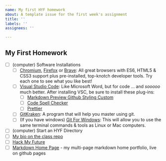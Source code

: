 ```yaml
---
name: My first HYF homework
about: A template issue for the first week's assignment
title: ''
labels: ''
assignees: ''

---
```


## My First Homework

- [ ] (computer) Software Installations
  - [ ] [Chromium](https://download-chromium.appspot.com/), [Firefox](https://www.mozilla.org/en-US/firefox/developer/) or [Brave](https://brave.com/download/): All great browsers with ES6, HTML5 & CSS3 support plus pre-installed, top-knotch developer tools.  Try each one to see what you like best!
  - [ ] [Visual Studio Code](https://code.visualstudio.com/download): Like Microsoft Word, but for code ...  and _sooooo_ much better.  After installing VSC, be sure to install these plug-ins:
    - [ ] [Markdown Preview Github Styling Custom](https://marketplace.visualstudio.com/items?itemName=dmodalek.markdown-preview-github-styles-custom)
    - [ ] [Code Spell Checker](https://marketplace.visualstudio.com/items?itemName=streetsidesoftware.code-spell-checker)
    - [ ] [Prettier](https://marketplace.visualstudio.com/items?itemName=esbenp.prettier-vscode#overview)
  - [ ] [GitKraken](https://www.gitkraken.com/download): A program that will help you master using git.
  - [ ] (If you have windows) [Git For Windows](https://gitforwindows.org/): This will allow you to use the same terminal commands & tools as Linux or Mac computers.
- [ ] (computer) Start an HYF Directory
- [ ] [My bio on the class repo](https://github.com/hackyourfuturebelgium/class-7/blob/master/student-bios/your-user-name.md)
- [ ] [Hack My Future](https://github.com/your-user-name/hack-my-future)
- [ ] [Markdown Home Page](https://your-user-name.github.io) - my multi-page markdown home portfolio, live on github pages
